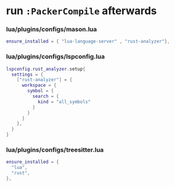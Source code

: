 # run `:PackerCompile` afterwards
### lua/plugins/configs/mason.lua
```lua
ensure_installed = { "lua-language-server" , "rust-analyzer"},
```


### lua/plugins/configs/lspconfig.lua
```lua
lspconfig.rust_analyzer.setup{
  settings = {
    ["rust-analyzer"] = {
      workspace = {
        symbol = {
          search = {
            kind = "all_symbols"
          }
        }
      }
    },
  }
}
```

### lua/plugins/configs/treesitter.lua
```lua
ensure_installed = {
  "lua",
  "rust",
},
```
